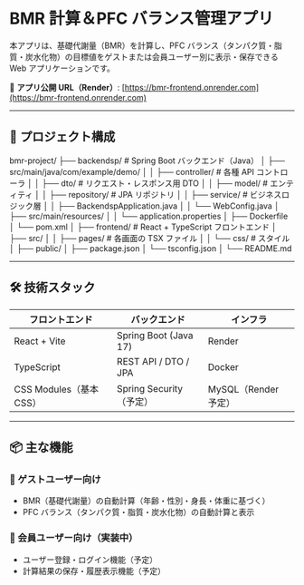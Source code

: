 # BMR 計算＆PFC バランス管理アプリ

本アプリは、基礎代謝量（BMR）を計算し、PFC バランス（タンパク質・脂質・炭水化物）の目標値をゲストまたは会員ユーザー別に表示・保存できる Web アプリケーションです。

🔗 **アプリ公開 URL（Render）**: [https://bmr-frontend.onrender.com](https://bmr-frontend.onrender.com)

---

## 📁 プロジェクト構成

bmr-project/
├── backendsp/ # Spring Boot バックエンド（Java）
│ ├── src/main/java/com/example/demo/
│ │ ├── controller/ # 各種 API コントローラ
│ │ ├── dto/ # リクエスト・レスポンス用 DTO
│ │ ├── model/ # エンティティ
│ │ ├── repository/ # JPA リポジトリ
│ │ ├── service/ # ビジネスロジック層
│ │ ├── BackendspApplication.java
│ │ └── WebConfig.java
│ ├── src/main/resources/
│ │ └── application.properties
│ ├── Dockerfile
│ └── pom.xml
│
├── frontend/ # React + TypeScript フロントエンド
│ ├── src/
│ │ ├── pages/ # 各画面の TSX ファイル
│ │ └── css/ # スタイル
│ ├── public/
│ ├── package.json
│ └── tsconfig.json
│
└── README.md

---

## 🛠 技術スタック

| フロントエンド             | バックエンド                   | インフラ              |
|----------------------------|--------------------------------|------------------------|
| React + Vite               | Spring Boot (Java 17)          | Render                 |
| TypeScript                 | REST API / DTO / JPA           | Docker                 |
| CSS Modules（基本 CSS）    | Spring Security（予定）        | MySQL（Render 予定）   |

---

## 📦 主な機能

### 👤 ゲストユーザー向け
- BMR（基礎代謝量）の自動計算（年齢・性別・身長・体重に基づく）
- PFC バランス（タンパク質・脂質・炭水化物）の自動計算と表示

### 🔐 会員ユーザー向け（実装中）
- ユーザー登録・ログイン機能（予定）
- 計算結果の保存・履歴表示機能（予定）
